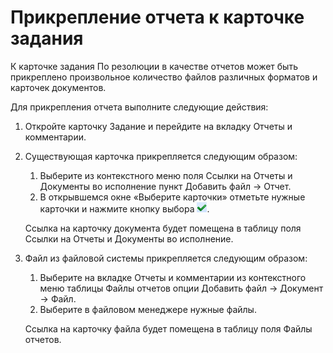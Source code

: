 # Прикрепление отчета к карточке задания

К карточке задания По резолюции в качестве отчетов может быть прикреплено произвольное количество файлов различных форматов и карточек документов.

Для прикрепления отчета выполните следующие действия:

1. Откройте карточку Задание и перейдите на вкладку Отчеты и комментарии.

2. Существующая карточка прикрепляется следующим образом: 

   1. Выберите из контекстного меню поля Ссылки на Отчеты и Документы во исполнение пункт Добавить файл → Отчет.
   2. В открывшемся окне «Выберите карточки» отметьте нужные карточки и нажмите кнопку выбора ![](img/Buttons/Select.png).

   Ссылка на карточку документа будет помещена в таблицу поля Ссылки на Отчеты и Документы во исполнение.

3. Файл из файловой системы прикрепляется следующим образом:

   1. Выберите на вкладке Отчеты и комментарии из контекстного меню таблицы Файлы отчетов опции Добавить файл → Документ → Файл.
   2. Выберите в файловом менеджере нужные файлы.

   Ссылка на карточку файла будет помещена в таблицу поля Файлы отчетов.

